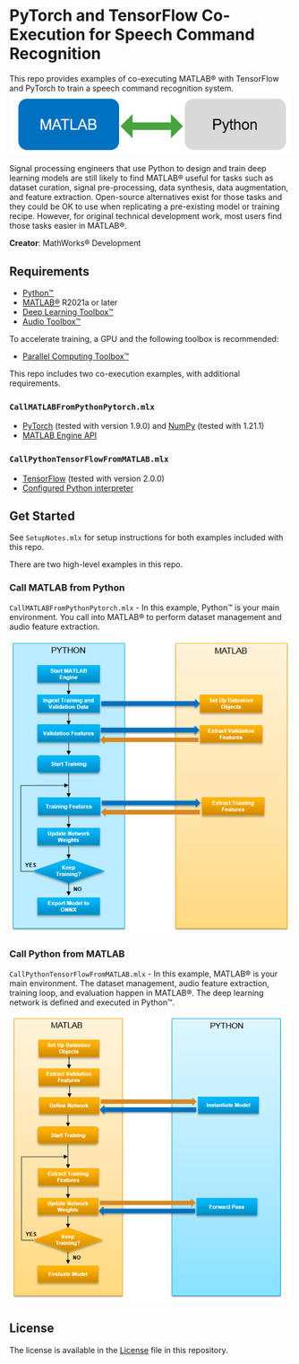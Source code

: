 # PyTorch and TensorFlow Co-Execution for Speech Command Recognition
This repo provides examples of co-executing MATLAB&reg; with TensorFlow and PyTorch to train a speech command recognition system.
![Interop image](images/InteropImage.png)

Signal processing engineers that use Python to design and train deep learning models are still likely to find MATLAB&reg; useful for tasks such as dataset curation, signal pre-processing, data synthesis, data augmentation, and feature extraction. Open-source alternatives exist for those tasks and they could be OK to use when replicating a pre-existing model or training recipe. However, for original technical development work, most users find those tasks easier in MATLAB&reg;.

**Creator**: MathWorks&reg; Development

## Requirements
- [Python&trade;](https://www.python.org/)
- [MATLAB&reg;](http://www.mathworks.com) R2021a or later
- [Deep Learning Toolbox&trade;](https://www.mathworks.com/products/deep-learning.html)
- [Audio Toolbox&trade;](https://www.mathworks.com/products/audio.html)

To accelerate training, a GPU and the following toolbox is recommended:

- [Parallel Computing Toolbox&trade;](https://www.mathworks.com/products/parallel-computing.html)

This repo includes two co-execution examples, with additional requirements.
### ``CallMATLABFromPythonPytorch.mlx``
- [PyTorch](https://pytorch.org/) (tested with version 1.9.0) and [NumPy](https://numpy.org/) (tested with 1.21.1)
- [MATLAB Engine API](https://www.mathworks.com/help/matlab/matlab_external/install-matlab-engine-api-for-python-in-nondefault-locations.html)
### ``CallPythonTensorFlowFromMATLAB.mlx``
- [TensorFlow](https://www.tensorflow.org/) (tested with version 2.0.0)
- [Configured Python interpreter](https://www.mathworks.com/help/matlab/ref/pyenv.html)

## Get Started
See ``SetupNotes.mlx`` for setup instructions for both examples included with this repo.

There are two high-level examples in this repo.
### Call MATLAB from Python
``CallMATLABFromPythonPytorch.mlx`` - In this example, Python&trade; is your main environment. You call into MATLAB&reg; to perform dataset management and audio feature extraction.

![Call MATLAB from Python image](images/CallMATLABFromPython.png)

### Call Python from MATLAB
``CallPythonTensorFlowFromMATLAB.mlx`` - In this example, MATLAB&reg; is your main environment. The dataset management, audio feature extraction, training loop, and evaluation happen in MATLAB&reg;. The deep learning network is defined and executed in Python&trade;.

![Call Python from MATLAB image](images/CallPythonFromMATLAB.png)

## License
The license is available in the [License](LICENSE) file in this repository.
